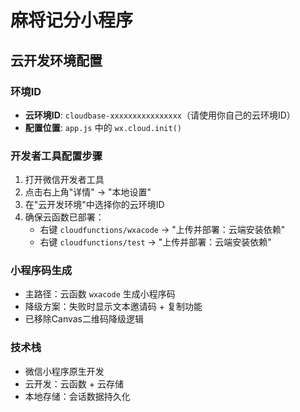# 麻将记分小程序

## 云开发环境配置

### 环境ID
- **云环境ID**: `cloudbase-xxxxxxxxxxxxxxxx`（请使用你自己的云环境ID）
- **配置位置**: `app.js` 中的 `wx.cloud.init()`

### 开发者工具配置步骤
1. 打开微信开发者工具
2. 点击右上角"详情" → "本地设置"
3. 在"云开发环境"中选择你的云环境ID
4. 确保云函数已部署：
   - 右键 `cloudfunctions/wxacode` → "上传并部署：云端安装依赖"
   - 右键 `cloudfunctions/test` → "上传并部署：云端安装依赖"

### 小程序码生成
- 主路径：云函数 `wxacode` 生成小程序码
- 降级方案：失败时显示文本邀请码 + 复制功能
- 已移除Canvas二维码降级逻辑

### 技术栈
- 微信小程序原生开发
- 云开发：云函数 + 云存储
- 本地存储：会话数据持久化

